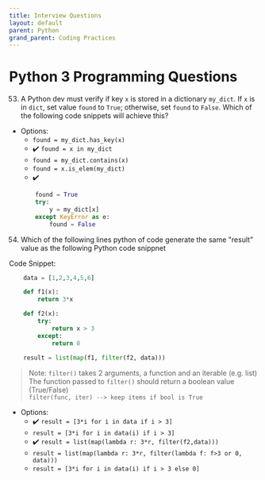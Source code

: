 ```yaml
---
title: Interview Questions
layout: default
parent: Python 
grand_parent: Coding Practices
---
```


# Python 3 Programming Questions

53. A Python dev must verify if key `x` is stored in a dictionary `my_dict`. If `x` is in `dict`, set value `found` to `True`; otherwise, set `found` to `False`. Which of the following code snippets will achieve this?

- Options:
    - `found = my_dict.has_key(x)`
    - :heavy_check_mark: `found = x in my_dict`
    - `found = my_dict.contains(x)`
    - `found = x.is_elem(my_dict)`
    - :heavy_check_mark:
    ```python
        found = True
        try:
            y = my_dict[x]
        except KeyError as e:
            found = False
    ```

54. Which of the following lines python of code generate the same "result" value as the following Python code snippnet

Code Snippet:

```python
    data = [1,2,3,4,5,6]

    def f1(x):
        return 3*x

    def f2(x):
        try:
            return x > 3
        except:
            return 0
    
    result = list(map(f1, filter(f2, data)))
```
> Note: `filter()` takes 2 arguments, a function and an iterable (e.g. list) <br/>
> The function passed to `filter()` should return a boolean value (True/False) <br/>
>`filter(func, iter) --> keep items if bool is True` <br/>

- Options:
    - :heavy_check_mark: `result = [3*i for i in data if i > 3]`
    - `result = [3*i for i in data(i) if i > 3]`
    - :heavy_check_mark: `result = list(map(lambda r: 3*r, filter(f2,data)))`
    - `result = list(map(lambda r: 3*r, filter(lambda f: f>3 or 0, data)))`
    - `result = [3*i for i in data(i) if i > 3 else 0]`